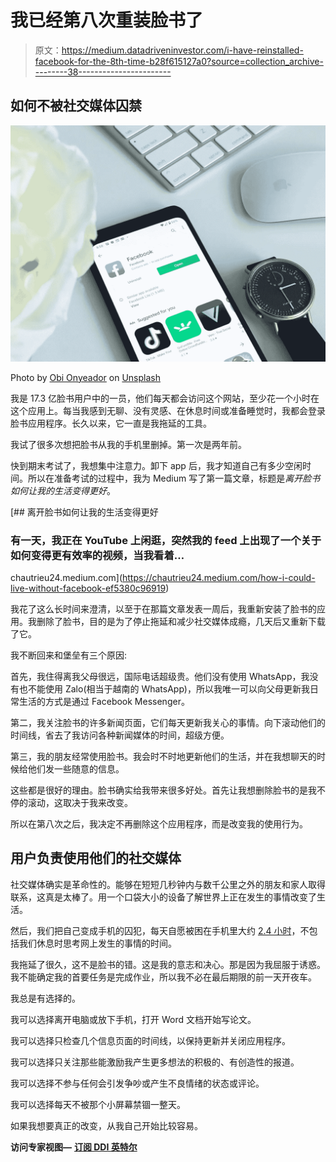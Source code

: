 # 我已经第八次重装脸书了

> 原文：<https://medium.datadriveninvestor.com/i-have-reinstalled-facebook-for-the-8th-time-b28f615127a0?source=collection_archive---------38----------------------->

## 如何不被社交媒体囚禁

![](img/d0c973926f6349929ee6bf6cd5736e1c.png)

Photo by [Obi Onyeador](https://unsplash.com/@thenewmalcolm?utm_source=unsplash&utm_medium=referral&utm_content=creditCopyText) on [Unsplash](https://unsplash.com/s/photos/facebook?utm_source=unsplash&utm_medium=referral&utm_content=creditCopyText)

我是 17.3 亿脸书用户中的一员，他们每天都会访问这个网站，至少花一个小时在这个应用上。每当我感到无聊、没有灵感、在休息时间或准备睡觉时，我都会登录脸书应用程序。长久以来，它一直是我拖延的工具。

我试了很多次想把脸书从我的手机里删掉。第一次是两年前。

快到期末考试了，我想集中注意力。卸下 app 后，我才知道自己有多少空闲时间。所以在准备考试的过程中，我为 Medium 写了第一篇文章，标题是*离开脸书如何让我的生活变得更好*。

[](https://chautrieu24.medium.com/how-i-could-live-without-facebook-ef5380c96919) [## 离开脸书如何让我的生活变得更好

### 有一天，我正在 YouTube 上闲逛，突然我的 feed 上出现了一个关于如何变得更有效率的视频，当我看着…

chautrieu24.medium.com](https://chautrieu24.medium.com/how-i-could-live-without-facebook-ef5380c96919) 

我花了这么长时间来澄清，以至于在那篇文章发表一周后，我重新安装了脸书的应用。我删除了脸书，目的是为了停止拖延和减少社交媒体成瘾，几天后又重新下载了它。

我不断回来和堡垒有三个原因:

首先，我住得离我父母很远，国际电话超级贵。他们没有使用 WhatsApp，我没有也不能使用 Zalo(相当于越南的 WhatsApp)，所以我唯一可以向父母更新我日常生活的方式是通过 Facebook Messenger。

第二，我关注脸书的许多新闻页面，它们每天更新我关心的事情。向下滚动他们的时间线，省去了我访问各种新闻媒体的时间，超级方便。

第三，我的朋友经常使用脸书。我会时不时地更新他们的生活，并在我想聊天的时候给他们发一些随意的信息。

这些都是很好的理由。脸书确实给我带来很多好处。首先让我想删除脸书的是我不停的滚动，这取决于我来改变。

所以在第八次之后，我决定不再删除这个应用程序，而是改变我的使用行为。

## 用户负责使用他们的社交媒体

社交媒体确实是革命性的。能够在短短几秒钟内与数千公里之外的朋友和家人取得联系，这真是太棒了。用一个口袋大小的设备了解世界上正在发生的事情改变了生活。

然后，我们把自己变成手机的囚犯，每天自愿被困在手机里大约 [2.4 小时](https://www.statista.com/statistics/433871/daily-social-media-usage-worldwide/#:~:text=As%20of%202019%2C%20the%20average,minutes%20in%20the%20previous%20year.?ref=DigitalMarketing.org)，不包括我们休息时思考网上发生的事情的时间。

我拖延了很久，这不是脸书的错。这是我的意志和决心。那是因为我屈服于诱惑。我不能确定我的首要任务是完成作业，所以我不必在最后期限的前一天开夜车。

我总是有选择的。

我可以选择离开电脑或放下手机，打开 Word 文档开始写论文。

我可以选择只检查几个信息页面的时间线，以保持更新并关闭应用程序。

我可以选择只关注那些能激励我产生更多想法的积极的、有创造性的报道。

我可以选择不参与任何会引发争吵或产生不良情绪的状态或评论。

我可以选择每天不被那个小屏幕禁锢一整天。

如果我想要真正的改变，从我自己开始比较容易。

**访问专家视图—** [**订阅 DDI 英特尔**](https://datadriveninvestor.com/ddi-intel)